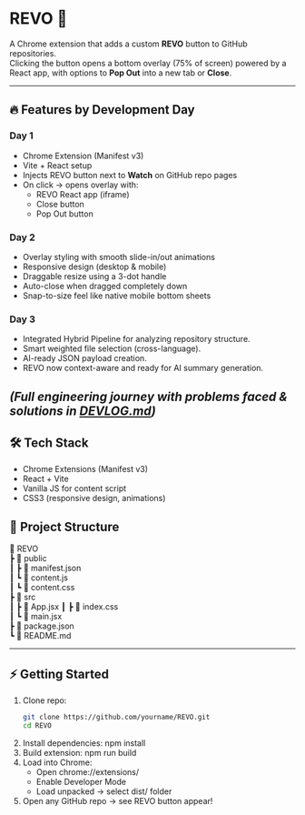 # REVO 🚀

A Chrome extension that adds a custom **REVO** button to GitHub repositories.  
Clicking the button opens a bottom overlay (75% of screen) powered by a React app, with options to **Pop Out** into a new tab or **Close**.

---

## 🔥 Features by Development Day

### Day 1
- Chrome Extension (Manifest v3)
- Vite + React setup
- Injects REVO button next to **Watch** on GitHub repo pages
- On click → opens overlay with:
  - REVO React app (iframe)
  - Close button
  - Pop Out button

### Day 2
- Overlay styling with smooth slide-in/out animations
- Responsive design (desktop & mobile)
- Draggable resize using a 3-dot handle
- Auto-close when dragged completely down
- Snap-to-size feel like native mobile bottom sheets

### Day 3
- Integrated Hybrid Pipeline for analyzing repository structure.
- Smart weighted file selection (cross-language).
- AI-ready JSON payload creation.
- REVO now context-aware and ready for AI summary generation.

*(Full engineering journey with problems faced & solutions in [DEVLOG.md](DEVLOG.md))*
---

## 🛠 Tech Stack
- Chrome Extensions (Manifest v3)
- React + Vite
- Vanilla JS for content script
- CSS3 (responsive design, animations)

## 📂 Project Structure

📁 REVO  
 ┣ 📁 public  
 ┃ ┣ 📄 manifest.json   
 ┃ ┗ 📄 content.js  
 ┃ ┗ 📄 content.css  
 ┣ 📁 src  
 ┃ ┣ 📄 App.jsx 
 ┃ ┣ 📄 index.css         
 ┃ ┗ 📄 main.jsx  
 ┣ 📄 package.json  
 ┗ 📄 README.md

---

## ⚡️ Getting Started

1. Clone repo:
   ```bash
   git clone https://github.com/yourname/REVO.git
   cd REVO
2. Install dependencies:
    npm install
3. Build extension:
    npm run build
4. Load into Chrome:
    - Open chrome://extensions/
    - Enable Developer Mode
    - Load unpacked → select dist/ folder
5. Open any GitHub repo → see REVO button appear!
